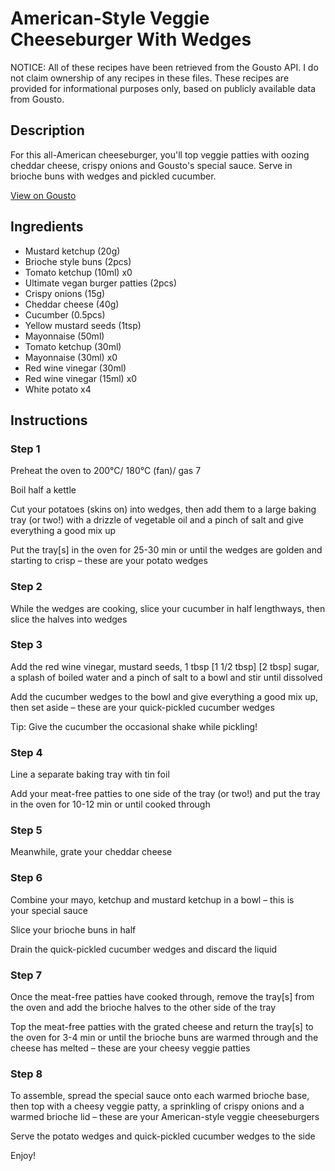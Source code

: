 # American-Style Veggie Cheeseburger With Wedges

NOTICE: All of these recipes have been retrieved from the Gousto API. I do not claim ownership of any recipes in these files. These recipes are provided for informational purposes only, based on publicly available data from Gousto.

## Description

For this all-American cheeseburger, you'll top veggie patties with oozing cheddar cheese, crispy onions and Gousto's special sauce. Serve in brioche buns with wedges and pickled cucumber. 

[View on Gousto](https://www.gousto.co.uk/recipes/cookbook/american-veggie-cheeseburger-with-potato-wedges)

## Ingredients

- Mustard ketchup (20g)
- Brioche style buns (2pcs)
- Tomato ketchup (10ml) x0
- Ultimate vegan burger patties (2pcs)
- Crispy onions (15g)
- Cheddar cheese (40g)
- Cucumber (0.5pcs)
- Yellow mustard seeds (1tsp)
- Mayonnaise (50ml)
- Tomato ketchup (30ml)
- Mayonnaise (30ml) x0
- Red wine vinegar (30ml)
- Red wine vinegar (15ml) x0
- White potato x4

## Instructions


### Step 1

Preheat the oven to 200°C/ 180°C (fan)/ gas 7

Boil half a kettle

Cut your potatoes (skins on) into wedges, then add them to a large baking tray (or two!) with a drizzle of vegetable oil and a pinch of salt and give everything a good mix up

Put the tray[s] in the oven for 25-30 min or until the wedges are golden and starting to crisp – these are your potato wedges


### Step 2

While the wedges are cooking, slice your cucumber in half lengthways, then slice the halves into wedges


### Step 3

Add the red wine vinegar, mustard seeds, 1 tbsp <span class="text-purple">[1 1/2 tbsp]</span> <span class="text-danger">[2 tbsp]</span> sugar, a splash of boiled water and a pinch of salt to a bowl and stir until dissolved

Add the cucumber wedges to the bowl and give everything a good mix up, then set aside – these are your quick-pickled cucumber wedges

Tip: Give the cucumber the occasional shake while pickling!


### Step 4

Line a separate baking tray with tin foil

Add your meat-free patties to one side of the tray (or two!) and put the tray in the oven for 10-12 min or until cooked through


### Step 5

Meanwhile, grate your cheddar cheese


### Step 6

Combine your mayo, ketchup and mustard ketchup in a bowl – this is your special sauce

Slice your brioche buns in half

Drain the quick-pickled cucumber wedges and discard the liquid


### Step 7

Once the meat-free patties have cooked through, remove the tray[s] from the oven and add the brioche halves to the other side of the tray

Top the meat-free patties with the grated cheese and return the tray[s]<span class="text-danger"> </span>to the oven for 3-4 min or until the brioche buns are warmed through and the cheese has melted – these are your cheesy veggie patties

### Step 8

To assemble, spread the special sauce onto each warmed brioche base, then top with a cheesy veggie patty, a sprinkling of crispy onions and a warmed brioche lid – these are your American-style veggie cheeseburgers

Serve the potato wedges and quick-pickled cucumber wedges to the side

Enjoy!

